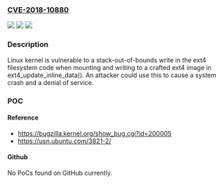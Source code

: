 ### [CVE-2018-10880](https://cve.mitre.org/cgi-bin/cvename.cgi?name=CVE-2018-10880)
![](https://img.shields.io/static/v1?label=Product&message=kernel&color=blue)
![](https://img.shields.io/static/v1?label=Version&message=%3D%20n%2Fa%20&color=brighgreen)
![](https://img.shields.io/static/v1?label=Vulnerability&message=CWE-787&color=brighgreen)

### Description

Linux kernel is vulnerable to a stack-out-of-bounds write in the ext4 filesystem code when mounting and writing to a crafted ext4 image in ext4_update_inline_data(). An attacker could use this to cause a system crash and a denial of service.

### POC

#### Reference
- https://bugzilla.kernel.org/show_bug.cgi?id=200005
- https://usn.ubuntu.com/3821-2/

#### Github
No PoCs found on GitHub currently.

